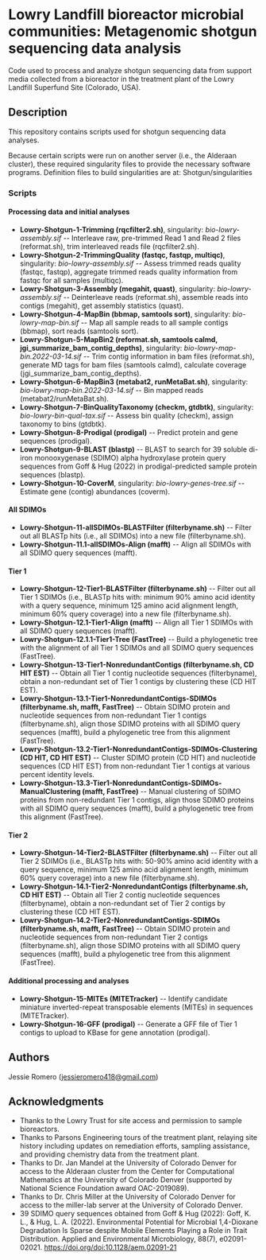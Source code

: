 # Lowry Landfill bioreactor microbial communities: Metagenomic shotgun sequencing data analysis 

Code used to process and analyze shotgun sequencing data from support media collected from a bioreactor in the treatment plant of the Lowry Landfill Superfund Site (Colorado, USA).

## Description

This repository contains scripts used for shotgun sequencing data analyses. 

Because certain scripts were run on another server (i.e., the Alderaan cluster), these required singularity files to provide the necessary software programs. Definition files to build singularities are at: Shotgun/singularities

### Scripts
#### Processing data and initial analyses
* **Lowry-Shotgun-1-Trimming (rqcfilter2.sh)**, singularity: *bio-lowry-assembly.sif* -- Interleave raw, pre-trimmed Read 1 and Read 2 files (reformat.sh), trim interleaved reads file (rqcfilter2.sh). 
* **Lowry-Shotgun-2-TrimmingQuality (fastqc, fastqp, multiqc)**, singularity: *bio-lowry-assembly.sif* -- Assess trimmed reads quality (fastqc, fastqp), aggregate trimmed reads quality information from fastqc for all samples (multiqc).
* **Lowry-Shotgun-3-Assembly (megahit, quast)**, singularity: *bio-lowry-assembly.sif* -- Deinterleave reads (reformat.sh), assemble reads into contigs (megahit), get assembly statistics (quast).
* **Lowry-Shotgun-4-MapBin (bbmap, samtools sort)**, singularity: *bio-lowry-map-bin.sif* -- Map all sample reads to all sample contigs (bbmap), sort reads (samtools sort).
* **Lowry-Shotgun-5-MapBin2 (reformat.sh, samtools calmd, jgi_summarize_bam_contig_depths)**, singularity: *bio-lowry-map-bin.2022-03-14.sif* -- Trim contig information in bam files (reformat.sh), generate MD tags for bam files (samtools calmd), calculate coverage (jgi_summarize_bam_contig_depths).
* **Lowry-Shotgun-6-MapBin3 (metabat2, runMetaBat.sh)**, singularity: *bio-lowry-map-bin.2022-03-14.sif* -- Bin mapped reads (metabat2/runMetaBat.sh).
* **Lowry-Shotgun-7-BinQualityTaxonomy (checkm, gtdbtk)**, singularity: *bio-lowry-bin-qual-tax.sif* -- Assess bin quality (checkm), assign taxonomy to bins (gtdbtk).
* **Lowry-Shotgun-8-Prodigal (prodigal)** -- Predict protein and gene sequences (prodigal).
* **Lowry-Shotgun-9-BLAST (blastp)** -- BLAST to search for 39 soluble di-iron monooxygenase (SDIMO) alpha hydroxylase protein query sequences from Goff & Hug (2022) in prodigal-predicted sample protein sequences (blastp).
* **Lowry-Shotgun-10-CoverM**, singularity: *bio-lowry-genes-tree.sif* -- Estimate gene (contig) abundances (coverm).

#### All SDIMOs
* **Lowry-Shotgun-11-allSDIMOs-BLASTFilter (filterbyname.sh)** -- Filter out all BLASTp hits (i.e., all SDIMOs) into a new file (filterbyname.sh).
* **Lowry-Shotgun-11.1-allSDIMOs-Align (mafft)** -- Align all SDIMOs with all SDIMO query sequences (mafft).

#### Tier 1
* **Lowry-Shotgun-12-Tier1-BLASTFilter (filterbyname.sh)** -- Filter out all Tier 1 SDIMOs (i.e., BLASTp hits with: minimum 90% amino acid identity with a query sequence, minimum 125 amino acid alignment length, minimum 60% query coverage) into a new file (filterbyname.sh).
* **Lowry-Shotgun-12.1-Tier1-Align (mafft)** -- Align all Tier 1 SDIMOs with all SDIMO query sequences (mafft).
* **Lowry-Shotgun-12.1.1-Tier1-Tree (FastTree)** -- Build a phylogenetic tree with the alignment of all Tier 1 SDIMOs and all SDIMO query sequences (FastTree).
* **Lowry-Shotgun-13-Tier1-NonredundantContigs (filterbyname.sh, CD HIT EST)** -- Obtain all Tier 1 contig nucleotide sequences (filterbyname), obtain a non-redundant set of Tier 1 contigs by clustering these (CD HIT EST).
* **Lowry-Shotgun-13.1-Tier1-NonredundantContigs-SDIMOs (filterbyname.sh, mafft, FastTree)** -- Obtain SDIMO protein and nucleotide sequences from non-redundant Tier 1 contigs (filterbyname.sh), align those SDIMO proteins with all SDIMO query sequences (mafft), build a phylogenetic tree from this alignment (FastTree).
* **Lowry-Shotgun-13.2-Tier1-NonredundantContigs-SDIMOs-Clustering (CD HIT, CD HIT EST)** -- Cluster SDIMO protein (CD HIT) and nucleotide sequences (CD HIT EST) from non-redundant Tier 1 contigs at various percent identity levels.
* **Lowry-Shotgun-13.3-Tier1-NonredundantContigs-SDIMOs-ManualClustering (mafft, FastTree)** -- Manual clustering of SDIMO proteins from non-redundant Tier 1 contigs, align those SDIMO proteins with all SDIMO query sequences (mafft), build a phylogenetic tree from this alignment (FastTree).

#### Tier 2
* **Lowry-Shotgun-14-Tier2-BLASTFilter (filterbyname.sh)** -- Filter out all Tier 2 SDIMOs (i.e., BLASTp hits with: 50-90% amino acid identity with a query sequence, minimum 125 amino acid alignment length, minimum 60% query coverage) into a new file (filterbyname.sh).
* **Lowry-Shotgun-14.1-Tier2-NonredundantContigs (filterbyname.sh, CD HIT EST)** -- Obtain all Tier 2 contig nucleotide sequences (filterbyname), obtain a non-redundant set of Tier 2 contigs by clustering these (CD HIT EST).
* **Lowry-Shotgun-14.2-Tier2-NonredundantContigs-SDIMOs (filterbyname.sh, mafft, FastTree)** -- Obtain SDIMO protein and nucleotide sequences from non-redundant Tier 2 contigs (filterbyname.sh), align those SDIMO proteins with all SDIMO query sequences (mafft), build a phylogenetic tree from this alignment (FastTree).

#### Additional processing and analyses
* **Lowry-Shotgun-15-MITEs (MITETracker)** -- Identify candidate miniature inverted-repeat transposable elements (MITEs) in sequences (MITETracker). 
* **Lowry-Shotgun-16-GFF (prodigal)** -- Generate a GFF file of Tier 1 contigs to upload to KBase for gene annotation (prodigal).

## Authors

Jessie Romero (jessieromero418@gmail.com) 

## Acknowledgments

* Thanks to the Lowry Trust for site access and permission to sample bioreactors.
* Thanks to Parsons Engineering tours of the treatment plant, relaying site history including updates 
on remediation efforts, sampling assistance, and providing chemistry data from the treatment 
plant.
* Thanks to Dr. Jan Mandel at the University of Colorado Denver for access to the Alderaan cluster from the Center for Computational Mathematics at the University of Colorado Denver (supported by National Science Foundation award OAC-2019089).
* Thanks to Dr. Chris Miller at the University of Colorado Denver for access to the miller-lab server at the University of Colorado Denver.
* 39 SDIMO query sequences obtained from Goff & Hug (2022): Goff, K. L., & Hug, L. A. (2022). Environmental Potential for Microbial 1,4-Dioxane 
Degradation Is Sparse despite Mobile Elements Playing a Role in Trait Distribution. Applied and 
Environmental Microbiology, 88(7), e02091-02021. https://doi.org/doi:10.1128/aem.02091-21
